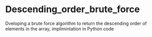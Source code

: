 # Descending_order_brute_force
 Dveloping a brute force algorithm to return the descending order of elements in the array, implimintation in Python code 
